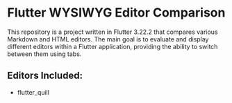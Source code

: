 # Flutter WYSIWYG Editor Comparison

This repository is a project written in Flutter 3.22.2 that compares various Markdown and HTML editors. The main goal is to evaluate and display different editors within a Flutter application, providing the ability to switch between them using tabs.

## Editors Included:
- flutter_quill
